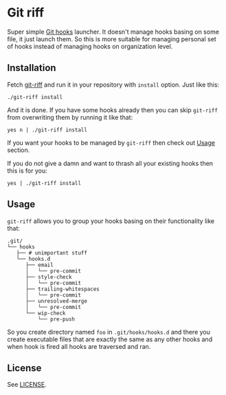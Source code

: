 # Git riff

Super simple [Git hooks][git-hooks] launcher. It doesn't manage hooks basing on
some file, it just launch them. So this is more suitable for managing personal
set of hooks instead of managing hooks on organization level.

## Installation

Fetch [git-riff](git-riff) and run it in your repository with `install` option.
Just like this:

    ./git-riff install

And it is done. If you have some hooks already then you can skip `git-riff` from
overwriting them by running it like that:

    yes n | ./git-riff install

If you want your hooks to be managed by `git-riff` then check out
[Usage](#usage) section.

If you do not give a damn and want to thrash all your existing hooks then this
is for you:

    yes | ./git-riff install

## Usage

`git-riff` allows you to group your hooks basing on their functionality like
that:

```
.git/
└── hooks
   ├── # unimportant stuff
   └── hooks.d
      ├── email
      │   └── pre-commit
      ├── style-check
      │   └── pre-commit
      ├── trailing-whitespaces
      │   └── pre-commit
      ├── unresolved-merge
      │   └── pre-commit
      └── wip-check
          └── pre-push
```

So you create directory named `foo` in `.git/hooks/hooks.d` and there you create
executable files that are exactly the same as any other hooks and when hook is
fired all hooks are traversed and ran.

## License

See [LICENSE](LICENSE).

[git-hooks]: https://git-scm.com/docs/githooks
